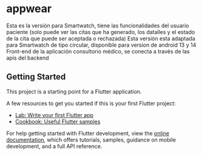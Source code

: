 # appwear
Esta es la versión para Smartwatch, tiene las funcionalidades del usuario paciente (solo puede ver las citas que ha generado, los datalles y el estado de la cita que puede ser aceptada o rechazada)
Esta versión esta adaptada para Smartwatch de tipo circular, disponible para version de android 13 y 14
Front-end de la aplicación consultorio médico, se conecta a través de las apis del backend

## Getting Started

This project is a starting point for a Flutter application.

A few resources to get you started if this is your first Flutter project:

- [Lab: Write your first Flutter app](https://docs.flutter.dev/get-started/codelab)
- [Cookbook: Useful Flutter samples](https://docs.flutter.dev/cookbook)

For help getting started with Flutter development, view the
[online documentation](https://docs.flutter.dev/), which offers tutorials,
samples, guidance on mobile development, and a full API reference.
